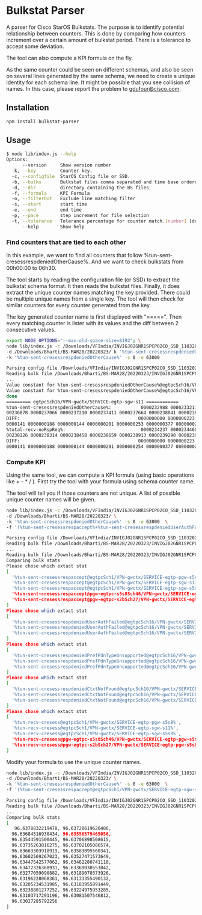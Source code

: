 # Bulkstat Parser

A parser for Cisco StarOS Bulkstats.
The purpose is to identify potential relationship between counters.
This is done by comparing how counters increment over a certain amount of bulkstat period.
There is a tolerance to accept some deviation.

The tool can also compute a KPI formula on the fly.

As the same counter could be seen on different schemas, and also be seen on several lines generated by the same schema, we need to create a unique identity for each schema line.
It might be possible that you see collision of names. In this case, please report the problem to gdufour@cisco.com.


## Installation

```bash
npm install bulkstat-parser
```

## Usage

```bash
$ node lib/index.js --help
Options:
      --version     Show version number                                [boolean]
  -k, --key         Counter key.
  -c, --configfile  StarOS Config file or SSD.
  -b, --bulks       Bulkstat files comma separated and time base ordered.
  -d, --dir         directory containing the BS files
  -f, --formula     KPI Formula                                         [string]
  -o, --filterOut   Exclude line matching filter
  -s, --start       start time                                          [number]
  -e, --end         end time                                            [number]
  -p, --pace        step increment for file selection                   [number]
  -t, --tolerance   Tolerance percentage for counter match.[number] [default: 1]
      --help        Show help                                          [boolean]
```

### Find counters that are tied to each other

In this example, we want to find all counters that follow %tun-sent-cresessrespdeniedOtherCause%.
And we want to check bulkstats from 00h00:00 to 06h30.

The tool starts by reading the configuration file (or SSD) to extract the bulkstat schema format.
It then reads the bulkstat files.
Finally, it does extract the unique counter names matching the key provided.
There could be multiple unique names from a single key.
The tool will then check for similar counters for every counter generated from the key.

The key generated counter name is first displayed with "=====".
Then every matching counter is lister with its values and the diff between 2 consecutive values.

```bash
export NODE_OPTIONS="--max-old-space-size=8192"; \
node lib/index.js -c /Downloads/VFIndia/INVIGJ02GNR1SPCP02CO_SSD_11032022.txt\
-d /Downloads/Bharti/BS-MAR28/20220323/ k '%tun-sent-cresessrespdeniedOtherCause%'
-k '%tun-sent-cresessrespdeniedOtherCause%' -s 0 -e 63000

Parsing config file /Downloads/VFIndia/INVIGJ02GNR1SPCP02CO_SSD_11032022.txt
Reading bulk file /Downloads/Bharti/BS-MAR28/20220323/INVIGJ02GNR1SPCP02CO_bulkstats_20220323_000000_IST_15_15.csv
...
Value constant for %tun-sent-cresessrespdeniedOtherCause%@egtpcSch16/VPN-gwctx/SERVICE-egtp-pgw-s5s8 during interval
Value constant for %tun-sent-cresessrespdeniedOtherCause%@egtpcSch16/VPN-gwctx/SERVICE-egtp-sgw-s5s8 during interval
done
========= egtpcSch16/VPN-gwctx/SERVICE-egtp-sgw-s11 ============
%tun-sent-cresessrespdeniedOtherCause%:           0000232988 0000233211 0000233413 0000233667 0000233826 0000234006 0000234152 0000234324 0000234492 0000234725 0000234883 0000235130 0000235341 0000235477 0000235620 0000235846 0000236092 0000236311 0000236505 0000236737 00
00236878 0000237066 0000237210 0000237411 0000237664 0000238041 0000238252
DIFF:                                            0000000000 0000000223 0000000202 0000000254 0000000159 0000000180 0000000146 0000000172 0000000168 0000000233 0000000158 0000000247 0000000211 0000000136 0000000143 0000000226 0000000246 0000000219 0000000194 0000000232 000
0000141 0000000188 0000000144 0000000201 0000000253 0000000377 0000000211
%total-recv-noRspReq%:                            0000234237 0000234460 0000234663 0000234917 0000235076 0000235257 0000235404 0000235576 0000235744 0000235977 0000236135 0000236382 0000236593 0000236725 0000236868 0000237094 0000237340 0000237559 0000237753 0000237985 00
00238126 0000238314 0000238458 0000238659 0000238913 0000239290 0000239501
DIFF:                                            0000000000 0000000223 0000000203 0000000254 0000000159 0000000181 0000000147 0000000172 0000000168 0000000233 0000000158 0000000247 0000000211 0000000132 0000000143 0000000226 0000000246 0000000219 0000000194 0000000232 000
0000141 0000000188 0000000144 0000000201 0000000254 0000000377 0000000211
```

### Compute KPI

Using the same tool, we can compute a KPI formula (using basic operations like + - * / ).
First try the tool with your formula using schema counter name.

The tool will tell you if those counters are not unique.
A list of possible unique counter names will be given.


```bash
node lib/index.js -c /Downloads/VFIndia/INVIGJ02GNR1SPCP02CO_SSD_11032022.txt \
-d /Downloads/Bharti/BS-MAR28/20220323/ \
-k '%tun-sent-cresessrespdeniedOtherCause%' -s 0 -e 63000  \
-f '(%tun-sent-cresessrespaccept%+%tun-sent-cresessrespdeniedUserAuthFailed% + %tun-sent-cresessrespdeniedPrefPdnTypeUnsupported% + %tun-sent-cresessrespdeniedCtxtNotFound%) / %tun-recv-cresess%  * 100'

Parsing config file /Downloads/VFIndia/INVIGJ02GNR1SPCP02CO_SSD_11032022.txt
Reading bulk file /Downloads/Bharti/BS-MAR28/20220323/INVIGJ02GNR1SPCP02CO_bulkstats_20220323_000000_IST_15_15.csv
...
Reading bulk file /Downloads/Bharti/BS-MAR28/20220323/INVIGJ02GNR1SPCP02CO_bulkstats_20220323_063000_IST_15_15.csv
Comparing bulk stats
Please chose which extact stat
[
  '%tun-sent-cresessrespaccept@egtpcSch1/VPN-gwctx/SERVICE-egtp-pgw-s5s8%',
  '%tun-sent-cresessrespaccept@egtpcSch1/VPN-gwctx/SERVICE-egtp-sgw-s11%',
  '%tun-sent-cresessrespaccept@egtpcSch1/VPN-gwctx/SERVICE-egtp-sgw-s5s8%',
  '%tun-sent-cresessrespaccept@pgw-egtpc-s5s8Sch46/VPN-gwctx/SERVICE-egtp-pgw-s5s8%',
  '%tun-sent-cresessrespaccept@pgw-egtpc-s2bSch27/VPN-gwctx/SERVICE-egtp-pgw-s5s8%'
]
Please chose which extact stat
[
  '%tun-sent-cresessrespdeniedUserAuthFailed@egtpcSch16/VPN-gwctx/SERVICE-egtp-pgw-s5s8%',
  '%tun-sent-cresessrespdeniedUserAuthFailed@egtpcSch16/VPN-gwctx/SERVICE-egtp-sgw-s11%',
  '%tun-sent-cresessrespdeniedUserAuthFailed@egtpcSch16/VPN-gwctx/SERVICE-egtp-sgw-s5s8%'
]
Please chose which extact stat
[
  '%tun-sent-cresessrespdeniedPrefPdnTypeUnsupported@egtpcSch16/VPN-gwctx/SERVICE-egtp-pgw-s5s8%',
  '%tun-sent-cresessrespdeniedPrefPdnTypeUnsupported@egtpcSch16/VPN-gwctx/SERVICE-egtp-sgw-s11%',
  '%tun-sent-cresessrespdeniedPrefPdnTypeUnsupported@egtpcSch16/VPN-gwctx/SERVICE-egtp-sgw-s5s8%'
]
Please chose which extact stat
[
  '%tun-sent-cresessrespdeniedCtxtNotFound@egtpcSch16/VPN-gwctx/SERVICE-egtp-pgw-s5s8%',
  '%tun-sent-cresessrespdeniedCtxtNotFound@egtpcSch16/VPN-gwctx/SERVICE-egtp-sgw-s11%',
  '%tun-sent-cresessrespdeniedCtxtNotFound@egtpcSch16/VPN-gwctx/SERVICE-egtp-sgw-s5s8%'
]
Please chose which extact stat
[
  '%tun-recv-cresess@egtpcSch1/VPN-gwctx/SERVICE-egtp-pgw-s5s8%',
  '%tun-recv-cresess@egtpcSch1/VPN-gwctx/SERVICE-egtp-sgw-s11%',
  '%tun-recv-cresess@egtpcSch1/VPN-gwctx/SERVICE-egtp-sgw-s5s8%',
  '%tun-recv-cresess@pgw-egtpc-s5s8Sch46/VPN-gwctx/SERVICE-egtp-pgw-s5s8%',
  '%tun-recv-cresess@pgw-egtpc-s2bSch27/VPN-gwctx/SERVICE-egtp-pgw-s5s8%'
]
```


Modify your formula to use the unique counter names.

```bash
node lib/index.js -c /Downloads/VFIndia/INVIGJ02GNR1SPCP02CO_SSD_11032022.txt \
-d /Downloads/Bharti/BS-MAR28/20220323/ \
-k '%tun-sent-cresessrespdeniedOtherCause%' -s 0 -e 63000  \
-f '(%tun-sent-cresessrespaccept@egtpcSch1/VPN-gwctx/SERVICE-egtp-sgw-s11%+%tun-sent-cresessrespdeniedUserAuthFailed@egtpcSch16/VPN-gwctx/SERVICE-egtp-sgw-s11%+%tun-sent-cresessrespdeniedPrefPdnTypeUnsupported@egtpcSch16/VPN-gwctx/SERVICE-egtp-sgw-s11%+%tun-sent-cresessrespdeniedCtxtNotFound@egtpcSch16/VPN-gwctx/SERVICE-egtp-sgw-s11%) / %tun-recv-cresess@egtpcSch1/VPN-gwctx/SERVICE-egtp-sgw-s11%  * 100'

Parsing config file /Downloads/VFIndia/INVIGJ02GNR1SPCP02CO_SSD_11032022.txt
Reading bulk file /Downloads/Bharti/BS-MAR28/20220323/INVIGJ02GNR1SPCP02CO_bulkstats_20220323_000000_IST_15_15.csv
...
Comparing bulk stats
[
   96.6378832219478, 96.63720619626486,
  96.63684516930434, 96.63556579465056,
  96.63544591500445, 96.63706898508615,
  96.63735263816275, 96.63702105086574,
  96.63663303918919, 96.63583095560341,
  96.63602569267023, 96.63527471573649,
  96.63447542577062, 96.63462280741118,
  96.63472326368931, 96.63369030553042,
  96.63277059090882, 96.63189070373926,
  96.63196228068361, 96.63133355490132,
  96.63205234531985, 96.63183955891449,
  96.63238801277252, 96.63224975953285,
  96.63103717291196, 96.63081507546812,
  96.63027285792256
]
```
